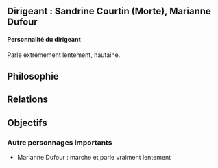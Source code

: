 ## Dirigeant : Sandrine Courtin (Morte), Marianne Dufour
#### Personnalité du dirigeant

Parle extrêmement lentement, hautaine.
## Philosophie

## Relations

## Objectifs

### Autre personnages importants

- Marianne Dufour : marche et parle vraiment lentement